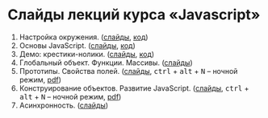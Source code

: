 # Слайды лекций курса «Javascript»

1. Настройка окружения. ([слайды](https://urfu-2017.github.io/javascript-slides/01-setup), [код](01-setup/code))
2. Основы JavaScript. ([слайды](02-essentials/slides.pdf), [код](02-essentials/code))
3. Демо: крестики-нолики. ([слайды](03-tick-tack-toe/slides.pdf), [код](https://github.com/urfu-2017/demo-tic-tac-toe))
4. Глобальный объект. Функции. Массивы. ([слайды](https://urfu-2017.github.io/javascript-slides/04-global-functions-arrays))
6. Прототипы. Свойства полей. ([слайды](https://urfu-2017.github.io/javascript-slides/06-prototypes/index.html#/), <kbd>сtrl</kbd> + <kbd>alt</kbd> + <kbd>N</kbd> – ночной режим, [pdf](06-prototypes/prototypes.pdf))
7. Конструирование объектов. Развитие JavaScript. ([слайды](https://urfu-2017.github.io/javascript-slides/07-classes/index.html#/), <kbd>сtrl</kbd> + <kbd>alt</kbd> + <kbd>N</kbd> – ночной режим, [pdf](07-classes/classes.pdf))
8. Асинхронность. ([слайды](https://urfu-2017.github.io/javascript-slides/08-async/index.html))
